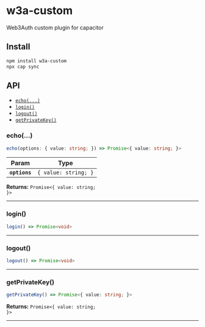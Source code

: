 # w3a-custom

Web3Auth custom plugin for capacitor

## Install

```bash
npm install w3a-custom
npx cap sync
```

## API

<docgen-index>

* [`echo(...)`](#echo)
* [`login()`](#login)
* [`logout()`](#logout)
* [`getPrivateKey()`](#getprivatekey)

</docgen-index>

<docgen-api>
<!--Update the source file JSDoc comments and rerun docgen to update the docs below-->

### echo(...)

```typescript
echo(options: { value: string; }) => Promise<{ value: string; }>
```

| Param         | Type                            |
| ------------- | ------------------------------- |
| **`options`** | <code>{ value: string; }</code> |

**Returns:** <code>Promise&lt;{ value: string; }&gt;</code>

--------------------


### login()

```typescript
login() => Promise<void>
```

--------------------


### logout()

```typescript
logout() => Promise<void>
```

--------------------


### getPrivateKey()

```typescript
getPrivateKey() => Promise<{ value: string; }>
```

**Returns:** <code>Promise&lt;{ value: string; }&gt;</code>

--------------------

</docgen-api>

